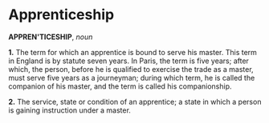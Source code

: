 # Apprenticeship

**APPREN'TICESHIP**, _noun_

**1.** The term for which an apprentice is bound to serve his master. This term in England is by statute seven years. In Paris, the term is five years; after which, the person, before he is qualified to exercise the trade as a master, must serve five years as a journeyman; during which term, he is called the companion of his master, and the term is called his companionship.

**2.** The service, state or condition of an apprentice; a state in which a person is gaining instruction under a master.